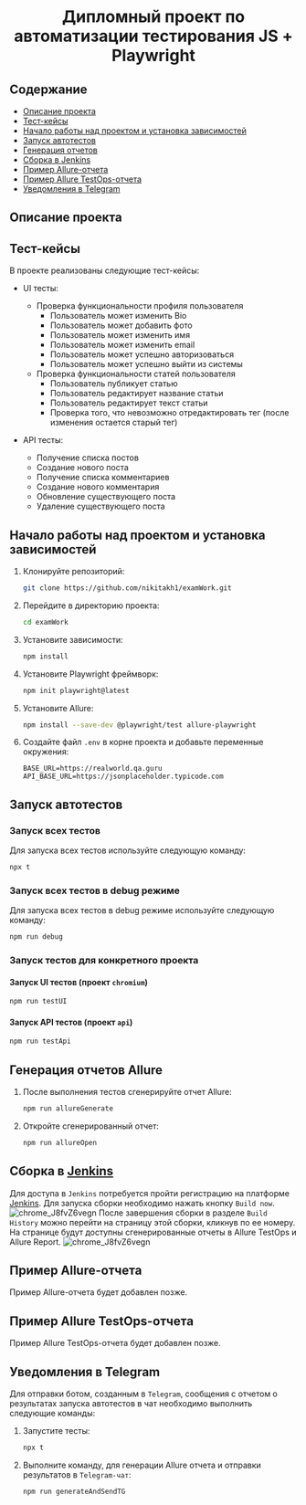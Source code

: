 <h1 align="center">Дипломный проект по автоматизации тестирования JS + Playwright</h1>

## Содержание
- <a href="#description"> Описание проекта</a>
- <a href="#cases"> Тест-кейсы</a>
- <a href="#install"> Начало работы над проектом и установка зависимостей</a>
- <a href="#autotests"> Запуск автотестов</a>
- <a href="#generateAllureReport"> Генерация отчетов</a>
- <a href="#jenkins"> Сборка в Jenkins</a>
- <a href="#allureReport"> Пример Allure-отчета</a>
- <a href="#allureTestOpsReport"> Пример Allure TestOps-отчета</a>
- <a href="#tg"> Уведомления в Telegram </a>

## <a name="description"></a> Описание проекта

## <a name="cases"></a> Тест-кейсы

В проекте реализованы следующие тест-кейсы:

- UI тесты:
  - Проверка функциональности профиля пользователя
    - Пользователь может изменить Bio
    - Пользователь может добавить фото
    - Пользователь может изменить имя
    - Пользователь может изменить email
    - Пользователь может успешно авторизоваться
    - Пользователь может успешно выйти из системы
  - Проверка функциональности статей пользователя
    - Пользователь публикует статью
    - Пользователь редактирует название статьи
    - Пользователь редактирует текст статьи
    - Проверка того, что невозможно отредактировать тег (после изменения остается старый тег)

- API тесты:
  - Получение списка постов
  - Создание нового поста
  - Получение списка комментариев
  - Создание нового комментария
  - Обновление существующего поста
  - Удаление существующего поста

## <a name="install"></a> Начало работы над проектом и установка зависимостей

1. Клонируйте репозиторий:
   ```sh
   git clone https://github.com/nikitakh1/examWork.git
   ```

2. Перейдите в директорию проекта:
   ```sh
   cd examWork
   ```

3. Установите зависимости:
   ```sh
   npm install
   ```
   
4. Установите Playwright фреймворк:
   ```sh
   npm init playwright@latest
   ```

5. Установите Allure:
   ```sh
   npm install --save-dev @playwright/test allure-playwright
   ```

6. Создайте файл `.env` в корне проекта и добавьте переменные окружения:
   ```env
   BASE_URL=https://realworld.qa.guru
   API_BASE_URL=https://jsonplaceholder.typicode.com
   ```

## <a name="autotests"></a> Запуск автотестов

### Запуск всех тестов

Для запуска всех тестов используйте следующую команду:
```sh
npx t
```
### Запуск всех тестов в debug режиме

Для запуска всех тестов в debug режиме используйте следующую команду:
```sh
npm run debug
```

### Запуск тестов для конкретного проекта

#### Запуск UI тестов (проект `chromium`)
```sh
npm run testUI
```

#### Запуск API тестов (проект `api`)
```sh
npm run testApi
```

## <a name="generateAllureReport"></a> Генерация отчетов Allure

1. После выполнения тестов сгенерируйте отчет Allure:
   ```sh
   npm run allureGenerate
   ```

2. Откройте сгенерированный отчет:
   ```sh
   npm run allureOpen
   ```

<a name="jenkins"></a>
## </a> Сборка в <a target="_blank" href="https://jenkins.autotests.cloud/job/001-nikitakh1-examauto/"> Jenkins </a>

Для доступа в <code>Jenkins</code> потребуется пройти регистрацию на платформе [Jenkins](https://jenkins.autotests.cloud/). Для запуска сборки необходимо нажать кнопку <code>Build now</code>.
![chrome_J8fvZ6vegn](https://github.com/user-attachments/assets/d644f993-57c0-478b-863a-2bd9520247ee)
После завершения сборки в разделе <code>Build History</code> можно перейти на страницу этой сборки, кликнув по ее номеру. На странице будут доступны сгенерированные отчеты в Allure TestOps и Allure Report.
![chrome_J8fvZ6vegn](https://github.com/user-attachments/assets/d644f993-57c0-478b-863a-2bd9520247ee)

## <a name="allureReport"></a> Пример Allure-отчета

Пример Allure-отчета будет добавлен позже.

## <a name="allureTestOpsReport"></a> Пример Allure TestOps-отчета

Пример Allure TestOps-отчета будет добавлен позже.

## <a name="tg"></a> Уведомления в Telegram

Для отправки ботом, созданным в <code>Telegram</code>, сообщения с отчетом о результатах запуска автотестов в чат необходимо выполнить следующие команды:
1. Запустите тесты:
   ```sh
   npx t
   ```
2. Выполните команду, для генерации Allure отчета и отправки результатов в <code>Telegram-чат</code>:
   ```sh
   npm run generateAndSendTG
   ```
